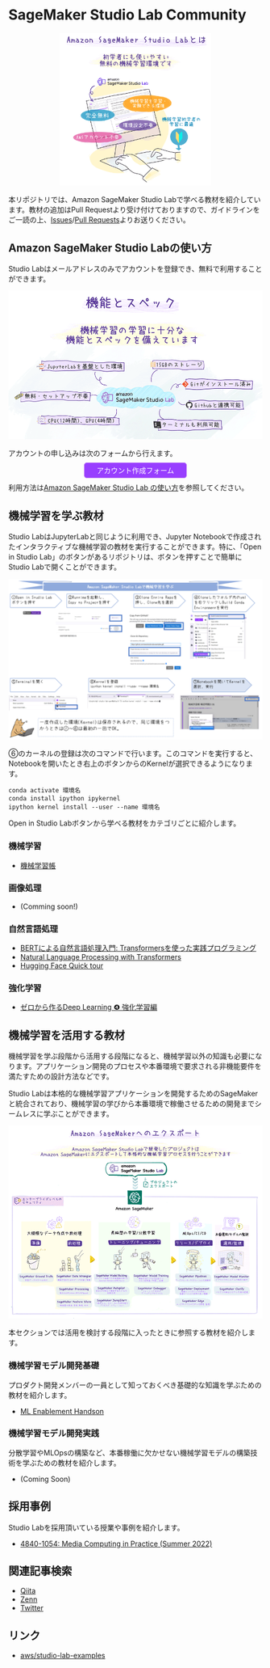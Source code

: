 # SageMaker Studio Lab Community

<p align="center">
  <img src="./images/what_is_studio_lab.png" width="300px">
</p>

本リポジトリでは、Amazon SageMaker Studio Labで学べる教材を紹介しています。教材の追加はPull Requestより受け付けておりますので、ガイドラインをご一読の上、[Issues](https://github.com/aws-studiolab-jp/awesome-studio-lab-jp/issues)/[Pull Requests](https://github.com/aws-studiolab-jp/awesome-studio-lab-jp/pulls)よりお送りください。

## Amazon SageMaker Studio Labの使い方

Studio Labはメールアドレスのみでアカウントを登録でき、無料で利用することができます。

![spec.png](./images/spec.png)

アカウントの申し込みは次のフォームから行えます。

<p align="center">
    <a 
     style="background-color:#983eff;border-radius:6px;border:1px solid #c584f3;color:#ffffff;padding:6px 24px;text-decoration:none;"
     href="location.href='https://bit.ly/3kIjuZL'"
    >アカウント作成フォーム
    </a>
</p>

利用方法は[Amazon SageMaker Studio Lab の使い方](./README_usage.md)を参照してください。

## 機械学習を学ぶ教材

Studio LabはJupyterLabと同じように利用でき、Jupyter Notebookで作成されたインタラクティブな機械学習の教材を実行することができます。特に、「Open in Studio Lab」のボタンがあるリポジトリは、ボタンを押すことで簡単にStudio Labで開くことができます。

![install_flow.PNG](./images/install_flow.PNG)

⑥のカーネルの登録は次のコマンドで行います。このコマンドを実行すると、Notebookを開いたとき右上のボタンからのKernelが選択できるようになります。

```
conda activate 環境名
conda install ipython ipykernel
ipython kernel install --user --name 環境名
```

Open in Studio Labボタンから学べる教材をカテゴリごとに紹介します。

### 機械学習

* [機械学習帳](https://chokkan.github.io/mlnote/index.html)

### 画像処理

* (Comming soon!)

### 自然言語処理

* [BERTによる自然言語処理入門: Transformersを使った実践プログラミング](https://github.com/stockmarkteam/bert-book)
* [Natural Language Processing with Transformers](https://github.com/manuelyhvh/nlp-with-transformers)
* [Hugging Face Quick tour](https://huggingface.co/docs/transformers/quicktour)

### 強化学習

* [ゼロから作るDeep Learning ❹ 強化学習編](https://github.com/oreilly-japan/deep-learning-from-scratch-4)

## 機械学習を活用する教材

機械学習を学ぶ段階から活用する段階になると、機械学習以外の知識も必要になります。アプリケーション開発のプロセスや本番環境で要求される非機能要件を満たすための設計方法などです。

Studio Labは本格的な機械学習アプリケーションを開発するためのSageMakerと統合されており、機械学習の学びから本番環境で稼働させるための開発までシームレスに学ぶことができます。

![studio_lab_to_sagemaker.png](./images/studio_lab_to_sagemaker.png)

本セクションでは活用を検討する段階に入ったときに参照する教材を紹介します。

### 機械学習モデル開発基礎

プロダクト開発メンバーの一員として知っておくべき基礎的な知識を学ぶための教材を紹介します。

* [ML Enablement Handson](https://github.com/aws-samples/aws-ml-enablement-handson)

### 機械学習モデル開発実践

分散学習やMLOpsの構築など、本番稼働に欠かせない機械学習モデルの構築技術を学ぶための教材を紹介します。

* (Coming Soon)

## 採用事例

Studio Labを採用頂いている授業や事例を紹介します。

* [4840-1054: Media Computing in Practice (Summer 2022)](https://media-comp.github.io/2022/)


## 関連記事検索

* [Qiita](https://qiita.com/tags/sagemakerstudiolab)
* [Zenn](https://zenn.dev/topics/sagemaker)
* [Twitter](https://twitter.com/search?q=lang%3Aja%20SageMaker%20Studio%20Lab&src=typed_query&f=live)

## リンク

* [aws/studio-lab-examples](https://github.com/aws/studio-lab-examples)
